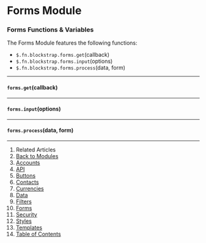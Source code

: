 Forms Module
============

### Forms Functions & Variables

The Forms Module features the following functions:

* `$.fn.blockstrap.forms.get`(callback)
* `$.fn.blockstrap.forms.input`(options)
* `$.fn.blockstrap.forms.process`(data, form)

--------------------------------------------------------------------------------

#### `forms.get`(callback)

--------------------------------------------------------------------------------

#### `forms.input`(options)

--------------------------------------------------------------------------------

#### `forms.process`(data, form)

---

1. Related Articles
2. [Back to Modules](../../modules/)
3. [Accounts](../accounts/)
4. [API](../api/)
5. [Buttons](../buttons/)
6. [Contacts](../contacts/)
7. [Currencies](../currencies/)
8. [Data](../data/)
9. [Filters](../filters/)
10. [Forms](../forms/)
11. [Security](../security/)
12. [Styles](../styles/)
13. [Templates](../templates/)
14. [Table of Contents](../../../)
